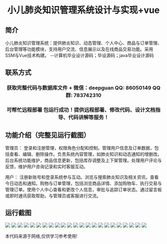 <p><h1 align="center">小儿肺炎知识管理系统设计与实现+vue</h1></p>

## 简介
小儿肺炎知识管理系统：提供肺炎知识、动态管理、个人中心、商品与订单管理、后台管理等功能模块，支持用户交流、信息展示以及在线商品交易功能。采用SSM与Vue技术构建。    --计算机毕业设计源码；毕设源码；java毕业设计源码


## 联系方式
<p><h3 align="center">获取完整代码与数据库文件 + 微信：deepguan QQ: 86050149 QQ群: 783742310</h3></p>
<p><h3 align="center">可帮忙远程部署 包运行成功！提供远程部署、修改代码、设计文档指导、代码讲解等服务！</h3></p>

## 功能介绍（完整见运行截图）
管理员： 登录和注册管理，权限角色分配和控制。管理用户信息及订单数据，包括查看、编辑、删除操作。负责系统内容管理，如肺炎知识和动态通知的增删改。后台系统功能维护，商品信息更新，包括库存调整及上下架管理。处理用户评论与反馈，维护用户咨询记录和实时客服互动。

用户： 注册新账号和登录系统参与互动。浏览与搜索肺炎知识及相关资讯，查看今日动态和通知。购物与订单管理，包括浏览商品详情、添加购物车、执行交易与管理订单。使用个人中心查看和更改个人信息，审批与追踪订单状态。通过留言板或即时通讯获取帮助，与管理员或客服进行交流。


## 运行截图
![](https://bs-1329754181.cos.ap-shanghai.myqcloud.com/ssm/PediatricPneumoniaKnowledgeManagementSystem/img/001.jpg)
![](https://bs-1329754181.cos.ap-shanghai.myqcloud.com/ssm/PediatricPneumoniaKnowledgeManagementSystem/img/002.jpg)
![](https://bs-1329754181.cos.ap-shanghai.myqcloud.com/ssm/PediatricPneumoniaKnowledgeManagementSystem/img/003.jpg)
![](https://bs-1329754181.cos.ap-shanghai.myqcloud.com/ssm/PediatricPneumoniaKnowledgeManagementSystem/img/004.jpg)
![](https://bs-1329754181.cos.ap-shanghai.myqcloud.com/ssm/PediatricPneumoniaKnowledgeManagementSystem/img/005.jpg)
![](https://bs-1329754181.cos.ap-shanghai.myqcloud.com/ssm/PediatricPneumoniaKnowledgeManagementSystem/img/006.jpg)
![](https://bs-1329754181.cos.ap-shanghai.myqcloud.com/ssm/PediatricPneumoniaKnowledgeManagementSystem/img/007.jpg)
![](https://bs-1329754181.cos.ap-shanghai.myqcloud.com/ssm/PediatricPneumoniaKnowledgeManagementSystem/img/008.jpg)
![](https://bs-1329754181.cos.ap-shanghai.myqcloud.com/ssm/PediatricPneumoniaKnowledgeManagementSystem/img/009.jpg)
![](https://bs-1329754181.cos.ap-shanghai.myqcloud.com/ssm/PediatricPneumoniaKnowledgeManagementSystem/img/010.jpg)
![](https://bs-1329754181.cos.ap-shanghai.myqcloud.com/ssm/PediatricPneumoniaKnowledgeManagementSystem/img/011.jpg)
![](https://bs-1329754181.cos.ap-shanghai.myqcloud.com/ssm/PediatricPneumoniaKnowledgeManagementSystem/img/012.jpg)
![](https://bs-1329754181.cos.ap-shanghai.myqcloud.com/ssm/PediatricPneumoniaKnowledgeManagementSystem/img/013.jpg)
![](https://bs-1329754181.cos.ap-shanghai.myqcloud.com/ssm/PediatricPneumoniaKnowledgeManagementSystem/img/014.jpg)
![](https://bs-1329754181.cos.ap-shanghai.myqcloud.com/ssm/PediatricPneumoniaKnowledgeManagementSystem/img/015.jpg)
![](https://bs-1329754181.cos.ap-shanghai.myqcloud.com/ssm/PediatricPneumoniaKnowledgeManagementSystem/img/016.jpg)
![](https://bs-1329754181.cos.ap-shanghai.myqcloud.com/ssm/PediatricPneumoniaKnowledgeManagementSystem/img/017.jpg)
![](https://bs-1329754181.cos.ap-shanghai.myqcloud.com/ssm/PediatricPneumoniaKnowledgeManagementSystem/img/018.jpg)
![](https://bs-1329754181.cos.ap-shanghai.myqcloud.com/ssm/PediatricPneumoniaKnowledgeManagementSystem/img/019.jpg)
![](https://bs-1329754181.cos.ap-shanghai.myqcloud.com/ssm/PediatricPneumoniaKnowledgeManagementSystem/img/020.jpg)
![](https://bs-1329754181.cos.ap-shanghai.myqcloud.com/ssm/PediatricPneumoniaKnowledgeManagementSystem/img/021.jpg)
![](https://bs-1329754181.cos.ap-shanghai.myqcloud.com/ssm/PediatricPneumoniaKnowledgeManagementSystem/img/022.jpg)
![](https://bs-1329754181.cos.ap-shanghai.myqcloud.com/ssm/PediatricPneumoniaKnowledgeManagementSystem/img/023.jpg)

<p>本代码来源于网络,仅供学习参考使用!</p>
